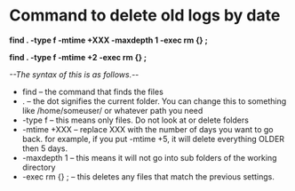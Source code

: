 # Command to delete old logs by date

**find . -type f -mtime +XXX -maxdepth 1 -exec rm {} \;**

**find . -type f -mtime +2 -exec rm {} \;**

*--The syntax of this is as follows.--*

+ find  – the command that finds the files
+ . – the dot signifies the current folder.  You can change this to something like /home/someuser/ or whatever path you need
+ -type f – this means only files.  Do not look at or delete folders
+ -mtime +XXX – replace XXX with the number of days you want to go back. 
   for example, if you put -mtime +5, it will delete everything OLDER then 5 days.
+ -maxdepth 1 – this means it will not go into sub folders of the working directory
+ -exec rm {} \; – this deletes any files that match the previous settings.